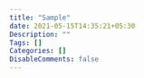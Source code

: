 ```yaml
---
title: "Sample"
date: 2021-05-15T14:35:21+05:30
Description: ""
Tags: []
Categories: []
DisableComments: false
---
```

